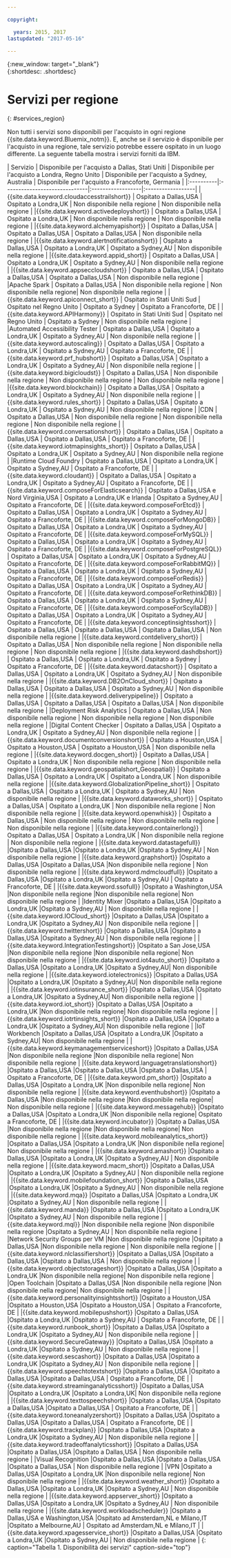 ```yaml
---

copyright:

  years: 2015, 2017
lastupdated: "2017-05-16"

---
```


{:new_window: target="_blank"}  
{:shortdesc: .shortdesc}


# Servizi per regione
{: #services_region}

Non tutti i servizi sono disponibili per l'acquisto in ogni regione {{site.data.keyword.Bluemix_notm}}. E, anche se il servizio è disponibile per l'acquisto in una regione, tale servizio potrebbe essere ospitato in un luogo differente. La seguente tabella mostra i servizi forniti da IBM.



| Servizio | Disponibile per l'acquisto a Dallas, Stati Uniti | Disponibile per l'acquisto a Londra, Regno Unito | Disponibile per l'acquisto a Sydney, Australia | Disponibile per l'acquisto a Francoforte, Germania |
|:----------|:------------------------------|:------------------|:------------------|
|{{site.data.keyword.cloudaccesstrailshort}} | Ospitato a Dallas,USA | Ospitato a Londra,UK | Non disponibile nella regione | Non disponibile nella regione |
|{{site.data.keyword.activedeployshort}} | Ospitato a Dallas,USA | Ospitato a Londra,UK | Non disponibile nella regione | Non disponibile nella regione |
|{{site.data.keyword.alchemyapishort}} | Ospitato a Dallas,USA | Ospitato a Dallas,USA | Ospitato a Dallas,USA | Non disponibile nella regione |
|{{site.data.keyword.alertnotificationshort}}	| Ospitato a Dallas,USA	| Ospitato a Londra,UK	| Ospitato a Sydney,AU | Non disponibile nella regione |
|{{site.data.keyword.appid_short}} | Ospitato a Dallas,USA | Ospitato a Londra,UK | Ospitato a Sydney,AU | Non disponibile nella regione |
|{{site.data.keyword.appseccloudshort}} | Ospitato a Dallas,USA | Ospitato a Dallas,USA | Ospitato a Dallas,USA | Non disponibile nella regione |
|Apache Spark | Ospitato a Dallas,USA | Non disponibile nella regione | Non disponibile nella regione| Non disponibile nella regione |
|{{site.data.keyword.apiconnect_short}} | Ospitato in Stati Uniti Sud | Ospitato nel Regno Unito | Ospitato a Sydney | Ospitato a Francoforte, DE |
|{{site.data.keyword.APIHarmony}} | Ospitato in Stati Uniti Sud | Ospitato nel Regno Unito | Ospitato a Sydney | Non disponibile nella regione |
|Automated Accessibility Tester | Ospitato a Dallas,USA | Ospitato a Londra,UK | Ospitato a Sydney,AU | Non disponibile nella regione |
|{{site.data.keyword.autoscaling}} | Ospitato a Dallas,USA | Ospitato a Londra,UK | Ospitato a Sydney,AU | Ospitato a Francoforte, DE |
|{{site.data.keyword.prf_hubshort}}	| Ospitato a Dallas,USA | Ospitato a Londra,UK | Ospitato a Sydney,AU | Non disponibile nella regione |
|{{site.data.keyword.bigicloudst}} | Ospitato a Dallas,USA | Non disponibile nella regione | Non disponibile nella regione | Non disponibile nella regione |
|{{site.data.keyword.blockchain}} | Ospitato a Dallas,USA | Ospitato a Londra,UK | Ospitato a Sydney,AU | Non disponibile nella regione |
|{{site.data.keyword.rules_short}} | Ospitato a Dallas,USA | Ospitato a Londra,UK | Ospitato a Sydney,AU | Non disponibile nella regione |
|CDN | Ospitato a Dallas,USA | Non disponibile nella regione | Non disponibile nella regione | Non disponibile nella regione |
|{{site.data.keyword.conversationshort}} | Ospitato a Dallas,USA | Ospitato a Dallas,USA | Ospitato a Dallas,USA | Ospitato a Francoforte, DE |
|{{site.data.keyword.iotmapinsights_short}} | Ospitato a Dallas,USA | Ospitato a Londra,UK | Ospitato a Sydney,AU | Non disponibile nella regione |
|Runtime Cloud Foundry | Ospitato a Dallas,USA | Ospitato a Londra,UK | Ospitato a Sydney,AU | Ospitato a Francoforte, DE |
|{{site.data.keyword.cloudant}} | Ospitato a Dallas,USA | Ospitato a Londra,UK | Ospitato a Sydney,AU | Ospitato a Francoforte, DE |
|{{site.data.keyword.composeForElasticsearch}} | Ospitato a Dallas,USA e Nord Virginia,USA | Ospitato a Londra,UK e Irlanda | Ospitato a Sydney,AU | Ospitato a Francoforte, DE |
|{{site.data.keyword.composeForEtcd}}	| Ospitato a Dallas,USA	| Ospitato a Londra,UK	| Ospitato a Sydney,AU | Ospitato a Francoforte, DE |
|{{site.data.keyword.composeForMongoDB}} | Ospitato a Dallas,USA | Ospitato a Londra,UK | Ospitato a Sydney,AU | Ospitato a Francoforte, DE |
|{{site.data.keyword.composeForMySQL}} | Ospitato a Dallas,USA | Ospitato a Londra,UK | Ospitato a Sydney,AU | Ospitato a Francoforte, DE |
|{{site.data.keyword.composeForPostgreSQL}} | Ospitato a Dallas,USA | Ospitato a Londra,UK | Ospitato a Sydney,AU | Ospitato a Francoforte, DE |
|{{site.data.keyword.composeForRabbitMQ}}	| Ospitato a Dallas,USA	| Ospitato a Londra,UK | Ospitato a Sydney,AU | Ospitato a Francoforte, DE |
|{{site.data.keyword.composeForRedis}} | Ospitato a Dallas,USA	| Ospitato a Londra,UK | Ospitato a Sydney,AU | Ospitato a Francoforte, DE |
|{{site.data.keyword.composeForRethinkDB}} | Ospitato a Dallas,USA | Ospitato a Londra,UK | Ospitato a Sydney,AU | Ospitato a Francoforte, DE |
|{{site.data.keyword.composeForScyllaDB}} | Ospitato a Dallas,USA | Ospitato a Londra,UK | Ospitato a Sydney,AU | Ospitato a Francoforte, DE |
|{{site.data.keyword.conceptinsightsshort}}	| Ospitato a Dallas,USA	| Ospitato a Dallas,USA	| Ospitato a Dallas,USA | Non disponibile nella regione |
|{{site.data.keyword.contdelivery_short}} | Ospitato a Dallas,USA | Non disponibile nella regione | Non disponibile nella regione | Non disponibile nella regione |
|{{site.data.keyword.dashdbshort}} | Ospitato a Dallas,USA | Ospitato a Londra,UK | Ospitato a Sydney | Ospitato a Francoforte, DE |
|{{site.data.keyword.datacshort}}	| Ospitato a Dallas,USA	| Ospitato a Londra,UK	| Ospitato a Sydney,AU | Non disponibile nella regione |
|{{site.data.keyword.DB2OnCloud_short}}	| Ospitato a Dallas,USA	| Ospitato a Dallas,USA	| Ospitato a Sydney,AU | Non disponibile nella regione |
|{{site.data.keyword.deliverypipeline}}	| Ospitato a Dallas,USA | Ospitato a Dallas,USA	| Ospitato a Dallas,USA | Non disponibile nella regione |
|Deployment Risk Analytics | Ospitato a Dallas,USA | Non disponibile nella regione | Non disponibile nella regione | Non disponibile nella regione |
|Digital Content Checker | Ospitato a Dallas,USA | Ospitato a Londra,UK | Ospitato a Sydney,AU | Non disponibile nella regione |
|{{site.data.keyword.documentconversionshort}} | Ospitato a Houston,USA	| Ospitato a Houston,USA	| Ospitato a Houston,USA | Non disponibile nella regione |
|{{site.data.keyword.docgen_short}}	| Ospitato a Dallas,USA	| Ospitato a Londra,UK	| Non disponibile nella regione | Non disponibile nella regione |
|{{site.data.keyword.geospatialshort_Geospatial}}	| Ospitato a Dallas,USA	| Ospitato a Londra,UK	| Ospitato a Londra,UK | Non disponibile nella regione |
|{{site.data.keyword.GlobalizationPipeline_short}}	| Ospitato a Dallas,USA	| Ospitato a Londra,UK	| Ospitato a Sydney,AU | Non disponibile nella regione |
|{{site.data.keyword.dataworks_short}} | Ospitato a Dallas,USA | Ospitato a Londra,UK | Non disponibile nella regione | Non disponibile nella regione |
|{{site.data.keyword.openwhisk}} | Ospitato a Dallas,USA | Non disponibile nella regione | Non disponibile nella regione | Non disponibile nella regione |
|{{site.data.keyword.containerlong}} | Ospitato a Dallas,USA | Ospitato a Londra,UK | Non disponibile nella regione | Non disponibile nella regione |
|{{site.data.keyword.datastagefull}}		|Ospitato a Dallas,USA		|Ospitato a Londra,UK		|Ospitato a Sydney,AU | Non disponibile nella regione |
|{{site.data.keyword.graphshort}}       |Ospitato a Dallas,USA		|Ospitato a Dallas,USA		|Non disponibile nella regione | Non disponibile nella regione |
|{{site.data.keyword.mdmcloudfull}}		|Ospitato a Dallas,USA		|Ospitato a Londra,UK		|Ospitato a Sydney,AU | Ospitato a Francoforte, DE |
|{{site.data.keyword.ssofull}}			|Ospitato a Washington,USA		|Non disponibile nella regione		|Non disponibile nella regione| Non disponibile nella regione |
|Identity Mixer		|Ospitato a Dallas,USA		|Ospitato a Londra,UK		|Ospitato a Sydney,AU | Non disponibile nella regione |
|{{site.data.keyword.IOCloud_short}}		|Ospitato a Dallas,USA		|Ospitato a Londra,UK		|Ospitato a Sydney,AU | Non disponibile nella regione |
|{{site.data.keyword.twittershort}}		|Ospitato a Dallas,USA		|Ospitato a Dallas,USA		|Ospitato a Sydney,AU | Non disponibile nella regione |
|{{site.data.keyword.IntegrationTestingshort}}	|Ospitato a San Jose,USA		|Non disponibile nella regione		|Non disponibile nella regione| Non disponibile nella regione |
|{{site.data.keyword.iot4auto_short}}		|Ospitato a Dallas,USA		|Ospitato a Londra,UK		|Ospitato a Sydney,AU| Non disponibile nella regione |
|{{site.data.keyword.iotelectronics}}		|Ospitato a Dallas,USA		|Ospitato a Londra,UK		|Ospitato a Sydney,AU| Non disponibile nella regione |
|{{site.data.keyword.iotinsurance_short}}		|Ospitato a Dallas,USA		|Ospitato a Londra,UK		|Ospitato a Sydney,AU| Non disponibile nella regione |
|{{site.data.keyword.iot_short}}		|Ospitato a Dallas,USA		|Ospitato a Londra,UK		|Non disponibile nella regione| Non disponibile nella regione |
|{{site.data.keyword.iotrtinsights_short}}		|Ospitato a Dallas,USA		|Ospitato a Londra,UK		|Ospitato a Sydney,AU| Non disponibile nella regione |
|IoT Workbench		|Ospitato a Dallas,USA		|Ospitato a Londra,UK		|Ospitato a Sydney,AU| Non disponibile nella regione |
|{{site.data.keyword.keymanagementserviceshort}}	|Ospitato a Dallas,USA		|Non disponibile nella regione		|Non disponibile nella regione| Non disponibile nella regione |
|{{site.data.keyword.languagetranslationshort}}	|Ospitato a Dallas,USA		|Ospitato a Dallas,USA		|Ospitato a Dallas,USA | Ospitato a Francoforte, DE |
|{{site.data.keyword.pm_short}}   |Ospitato a Dallas,USA		|Ospitato a Londra,UK		|Non disponibile nella regione| Non disponibile nella regione |
|{{site.data.keyword.eventhubshort}}		|Ospitato a Dallas,USA		|Non disponibile nella regione		|Non disponibile nella regione| Non disponibile nella regione |
|{{site.data.keyword.messagehub}}		|Ospitato a Dallas,USA		|Ospitato a Londra,UK		|Non disponibile nella regione| Ospitato a Francoforte, DE |
|{{site.data.keyword.incubator}}		|Ospitato a Dallas,USA		|Non disponibile nella regione		|Non disponibile nella regione| Non disponibile nella regione |
|{{site.data.keyword.mobileanalytics_short}}		|Ospitato a Dallas,USA		|Ospitato a Londra,UK		|Non disponibile nella regione| Non disponibile nella regione |
|{{site.data.keyword.amashort}}			|Ospitato a Dallas,USA		|Ospitato a Londra,UK			|Ospitato a Sydney,AU | Non disponibile nella regione |
|{{site.data.keyword.macm_short}}		|Ospitato a Dallas,USA		|Ospitato a Londra,UK			|Ospitato a Sydney,AU | Non disponibile nella regione |
|{{site.data.keyword.mobilefoundation_short}}			|Ospitato a Dallas,USA		|Ospitato a Londra,UK			|Ospitato a Sydney,AU | Non disponibile nella regione |
|{{site.data.keyword.mqa}}			|Ospitato a Dallas,USA		|Ospitato a Londra,UK			|Ospitato a Sydney,AU | Non disponibile nella regione |
|{{site.data.keyword.manda}}			|Ospitato a Dallas,USA		|Ospitato a Londra,UK		|Ospitato a Sydney,AU | Non disponibile nella regione |
|{{site.data.keyword.mql}}			|Non disponibile nella regione		|Non disponibile nella regione		|Ospitato a Sydney,AU | Non disponibile nella regione |
|Network Security Groups per VM 	|Non disponibile nella regione		|Ospitato a Dallas,USA		|Non disponibile nella regione | Non disponibile nella regione |
|{{site.data.keyword.nlclassifiershort}} 	|Ospitato a Dallas,USA		|Ospitato a Dallas,USA		|Ospitato a Dallas,USA | Non disponibile nella regione |
|{{site.data.keyword.objectstorageshort}}	|Ospitato a Dallas,USA		|Ospitato a Londra,UK		|Non disponibile nella regione| Non disponibile nella regione |
|Open Toolchain			|Ospitato a Dallas,USA		|Non disponibile nella regione		|Non disponibile nella regione| Non disponibile nella regione |
|{{site.data.keyword.personalityinsightsshort}}	|Ospitato a Houston,USA		|Ospitato a Houston,USA		|Ospitato a Houston,USA | Ospitato a Francoforte, DE |
|{{site.data.keyword.mobilepushshort}}				|Ospitato a Dallas,USA		|Ospitato a Londra,UK			|Ospitato a Sydney,AU | Ospitato a Francoforte, DE |
|{{site.data.keyword.runbook_short}}				|Ospitato a Dallas,USA		|Ospitato a Londra,UK			|Ospitato a Sydney,AU | Non disponibile nella regione |
|{{site.data.keyword.SecureGateway}}		|Ospitato a Dallas,USA		|Ospitato a Londra,UK		|Ospitato a Sydney,AU | Non disponibile nella regione |
|{{site.data.keyword.sescashort}}		|Ospitato a Dallas,USA		|Ospitato a Londra,UK		|Ospitato a Sydney,AU | Non disponibile nella regione |
|{{site.data.keyword.speechtotextshort}}	|Ospitato a Dallas,USA		|Ospitato a Dallas,USA		|Ospitato a Dallas,USA | Ospitato a Francoforte, DE |
|{{site.data.keyword.streaminganalyticsshort}}	|Ospitato a Dallas,USA		|Ospitato a Londra,UK		|Ospitato a Londra,UK| Non disponibile nella regione |
|{{site.data.keyword.texttospeechshort}} 	|Ospitato a Dallas,USA		|Ospitato a Dallas,USA		|Ospitato a Dallas,USA | Ospitato a Francoforte, DE |
|{{site.data.keyword.toneanalyzershort}} 	|Ospitato a Dallas,USA		|Ospitato a Dallas,USA		|Ospitato a Dallas,USA | Ospitato a Francoforte, DE |
|{{site.data.keyword.trackplan}}		|Ospitato a Dallas,USA		|Ospitato a Londra,UK		|Ospitato a Sydney,AU | Non disponibile nella regione |
|{{site.data.keyword.tradeoffanalyticsshort}}	|Ospitato a Dallas,USA		|Ospitato a Dallas,USA		|Ospitato a Dallas,USA | Non disponibile nella regione |
|Visual Recognition	|Ospitato a Dallas,USA		|Ospitato a Dallas,USA		|Ospitato a Dallas,USA | Non disponibile nella regione |
|VPN			|Ospitato a Dallas,USA		|Ospitato a Londra,UK		|Non disponibile nella regione| Non disponibile nella regione |
|{{site.data.keyword.weather_short}}		|Ospitato a Dallas,USA		|Ospitato a Londra,UK		|Ospitato a Sydney,AU | Non disponibile nella regione |
|{{site.data.keyword.appserver_short}}	|Ospitato a Dallas,USA		|Ospitato a Londra,UK		|Ospitato a Sydney,AU | Non disponibile nella regione |
|{{site.data.keyword.workloadscheduler}}	|Ospitato a Dallas,USA e Washington,USA		|Ospitato ad Amsterdam,NL e Milano,IT		|Ospitato a Melbourne,AU | Ospitato ad Amsterdam,NL e Milano,IT |
|{{site.data.keyword.xpagesservice_short}}	|Ospitato a Dallas,USA		|Ospitato a Londra,UK		|Ospitato a Sydney,AU | Non disponibile nella regione |
{: caption="Tabella 1. Disponibilità dei servizi" caption-side="top"}

